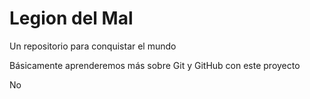 # Legion del Mal
Un repositorio para conquistar el mundo

Básicamente aprenderemos más sobre Git y GitHub con este proyecto

No
